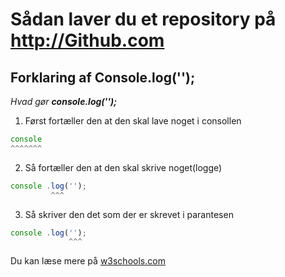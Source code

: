 # Sådan laver du et repository på http://Github.com




## Forklaring af Console.log('');

_Hvad gør **console.log('');**_

1. Først fortæller den at den skal lave noget i consollen

```javascript 
console
^^^^^^^
```
2. Så fortæller den at den skal skrive noget(logge)
```javascript 
console .log('');
         ^^^
```
3. Så skriver den det som der er skrevet i parantesen
```javascript 
console .log('');
             ^^^
```
Du kan læse mere på [w3schools.com](https://www.w3schools.com/js/js_output.asp)